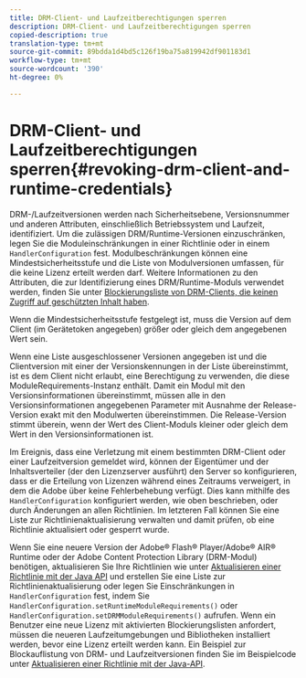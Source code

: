 ```yaml
---
title: DRM-Client- und Laufzeitberechtigungen sperren
description: DRM-Client- und Laufzeitberechtigungen sperren
copied-description: true
translation-type: tm+mt
source-git-commit: 89bdda1d4bd5c126f19ba75a819942df901183d1
workflow-type: tm+mt
source-wordcount: '390'
ht-degree: 0%

---
```



# DRM-Client- und Laufzeitberechtigungen sperren{#revoking-drm-client-and-runtime-credentials}

DRM-/Laufzeitversionen werden nach Sicherheitsebene, Versionsnummer und anderen Attributen, einschließlich Betriebssystem und Laufzeit, identifiziert. Um die zulässigen DRM/Runtime-Versionen einzuschränken, legen Sie die Moduleinschränkungen in einer Richtlinie oder in einem `HandlerConfiguration` fest. Modulbeschränkungen können eine Mindestsicherheitsstufe und die Liste von Modulversionen umfassen, für die keine Lizenz erteilt werden darf. Weitere Informationen zu den Attributen, die zur Identifizierung eines DRM/Runtime-Moduls verwendet werden, finden Sie unter [Blockierungsliste von DRM-Clients, die keinen Zugriff auf geschützten Inhalt haben](../../aaxs-protecting-content/content-introduction/content-usage-rules/content-runtime-application-restrictions/content-blocklist-drm-clients.md).

Wenn die Mindestsicherheitsstufe festgelegt ist, muss die Version auf dem Client (im Gerätetoken angegeben) größer oder gleich dem angegebenen Wert sein.

Wenn eine Liste ausgeschlossener Versionen angegeben ist und die Clientversion mit einer der Versionskennungen in der Liste übereinstimmt, ist es dem Client nicht erlaubt, eine Berechtigung zu verwenden, die diese ModuleRequirements-Instanz enthält. Damit ein Modul mit den Versionsinformationen übereinstimmt, müssen alle in den Versionsinformationen angegebenen Parameter mit Ausnahme der Release-Version exakt mit den Modulwerten übereinstimmen. Die Release-Version stimmt überein, wenn der Wert des Client-Moduls kleiner oder gleich dem Wert in den Versionsinformationen ist.

Im Ereignis, dass eine Verletzung mit einem bestimmten DRM-Client oder einer Laufzeitversion gemeldet wird, können der Eigentümer und der Inhaltsverteiler (der den Lizenzserver ausführt) den Server so konfigurieren, dass er die Erteilung von Lizenzen während eines Zeitraums verweigert, in dem die Adobe über keine Fehlerbehebung verfügt. Dies kann mithilfe des `HandlerConfiguration` konfiguriert werden, wie oben beschrieben, oder durch Änderungen an allen Richtlinien. Im letzteren Fall können Sie eine Liste zur Richtlinienaktualisierung verwalten und damit prüfen, ob eine Richtlinie aktualisiert oder gesperrt wurde.

Wenn Sie eine neuere Version der Adobe® Flash® Player/Adobe® AIR® Runtime oder der Adobe Content Protection Library (DRM-Modul) benötigen, aktualisieren Sie Ihre Richtlinien wie unter [Aktualisieren einer Richtlinie mit der Java API](../../aaxs-protecting-content/content-working-with-policies/content-updating-policy-using-java-api.md) und erstellen Sie eine Liste zur Richtlinienaktualisierung oder legen Sie Einschränkungen in `HandlerConfiguration` fest, indem Sie `HandlerConfiguration.setRuntimeModuleRequirements()` oder `HandlerConfiguration.setDRMModuleRequirements()` aufrufen. Wenn ein Benutzer eine neue Lizenz mit aktivierten Blockierungslisten anfordert, müssen die neueren Laufzeitumgebungen und Bibliotheken installiert werden, bevor eine Lizenz erteilt werden kann. Ein Beispiel zur Blockauflistung von DRM- und Laufzeitversionen finden Sie im Beispielcode unter [Aktualisieren einer Richtlinie mit der Java-API](../../aaxs-protecting-content/content-working-with-policies/content-updating-policy-using-java-api.md).
